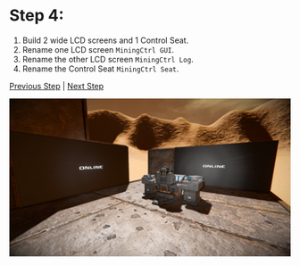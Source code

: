 # Step 4:

1. Build 2 wide LCD screens and 1 Control Seat.
2. Rename one LCD screen `MiningCtrl GUI`.
3. Rename the other LCD screen `MiningCtrl Log`.
4. Rename the Control Seat `MiningCtrl Seat`.

[Previous Step](step3.md) | [Next Step](step5.md)

![step 4](Step_4.jpg)
